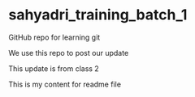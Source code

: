 # sahyadri_training_batch_1
GitHub repo for learning git

We use this repo to post our update

This update is from class 2

This is my content for readme file
